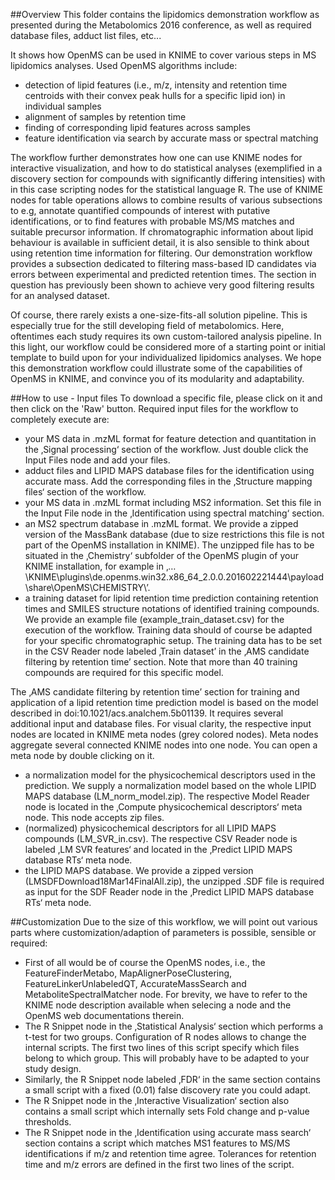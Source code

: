 ##Overview
This folder contains the lipidomics demonstration workflow as presented during the Metabolomics 2016 conference, as well as required database files, adduct list files, etc...

It shows how OpenMS can be used in KNIME to cover various steps in MS lipidomics analyses. Used OpenMS algorithms include:
- detection of lipid features (i.e., m/z, intensity and retention time centroids with their convex peak hulls for a specific lipid ion) in individual samples
- alignment of samples by retention time
- finding of corresponding lipid features across samples
- feature identification via search by accurate mass or spectral matching

The workflow further demonstrates how one can use KNIME nodes for interactive visualization, and how to do statistical analyses (exemplified in a discovery section for compounds with significantly differing intensities) with in this case scripting nodes for the statistical language R.
The use of KNIME nodes for table operations allows to combine results of various subsections to e.g, annotate quantified compounds of interest with putative identifications, or to find features with probable MS/MS matches and suitable precursor information.
If chromatographic information about lipid behaviour is available in sufficient detail, it is also sensible to think about using retention time information for filtering. Our demonstration workflow provides a subsection dedicated to filtering mass-based ID candidates via errors between experimental and predicted retention times. The section in question has previously been shown to achieve very good filtering results for an analysed dataset.

Of course, there rarely exists a one-size-fits-all solution pipeline. This is especially true for the still developing field of metabolomics. Here, oftentimes each study requires its own custom-tailored analysis pipeline. In this light, our workflow could be considered more of a starting point or initial template to build upon for your individualized lipidomics analyses. We hope this demonstration workflow could illustrate some of the capabilities of OpenMS in KNIME, and convince you of its modularity and adaptability.


##How to use - Input files
To download a specific file, please click on it and then click on the 'Raw' button. Required input files for the workflow to completely execute are:
-	your MS data in .mzML format for feature detection and quantitation in the ‚Signal processing‘ section of the workflow. Just double click the Input Files node and add your files.
-	adduct files and LIPID MAPS database files for the identification using accurate mass. Add the corresponding files in the ‚Structure mapping files‘ section of the workflow.
-	your MS data in .mzML format including MS2 information. Set this file in the Input File node in the ‚Identification using spectral matching‘ section.
- an MS2 spectrum database in .mzML format. We provide a zipped version of the MassBank database (due to size restrictions this file is not part of the OpenMS installation in KNIME). The unzipped file has to be situated in the ‚Chemistry‘ subfolder of the OpenMS plugin of your KNIME installation, for example in ‚…\KNIME\plugins\de.openms.win32.x86_64_2.0.0.201602221444\payload\share\OpenMS\CHEMISTRY\’.
-	a training dataset for lipid retention time prediction containing retention times and SMILES structure notations of identified training compounds. We provide an example file (example_train_dataset.csv) for the execution of the workflow. Training data should of course be adapted for your specific chromatographic setup. The training data has to be set in the CSV Reader node labeled ‚Train dataset’ in the ‚AMS candidate filtering by retention time’ section. Note that more than 40 training compounds are required for this specific model.

The ‚AMS candidate filtering by retention time’ section for training and application of a lipid retention time prediction model is based on the model described in doi:10.1021/acs.analchem.5b01139. It requires several additional input and database files. For visual clarity, the respective input nodes are located in KNIME meta nodes (grey colored nodes). Meta nodes aggregate several connected KNIME nodes into one node. You can open a meta node by double clicking on it.
-	a normalization model for the physicochemical descriptors used in the prediction. We supply a normalization model based on the whole LIPID MAPS database (LM_norm_model.zip). The respective Model Reader node is located in the ‚Compute physicochemical descriptors‘ meta node. This node accepts zip files.
-	(normalized) physicochemical descriptors for all LIPID MAPS compounds (LM_SVR_in.csv). The respective CSV Reader node is labeled ‚LM SVR features‘ and located in the ‚Predict LIPID MAPS database RTs‘ meta node.
-	the LIPID MAPS database. We provide a zipped version (LMSDFDownload18Mar14FinalAll.zip), the unzipped .SDF file is required as input for the SDF Reader node in the ‚Predict LIPID MAPS database RTs‘ meta node.

##Customization
Due to the size of this workflow, we will point out various parts where customization/adaption of parameters is possible, sensible or required:
-	First of all would be of course the OpenMS nodes, i.e., the FeatureFinderMetabo, MapAlignerPoseClustering, FeatureLinkerUnlabeledQT, AccurateMassSearch and MetaboliteSpectralMatcher node. For brevity, we have to refer to the KNIME node description available when selecing a node and the OpenMS web documentations therein.
-	The R Snippet node in the ‚Statistical Analysis‘ section which performs a t-test for two groups. Configuration of R nodes allows to change the internal scripts. The first two lines of this script specify which files belong to which group. This will probably have to be adapted to your study design.
-	Similarly, the R Snippet node labeled ‚FDR‘ in the same section contains a small script with  a fixed (0.01) false discovery rate you could adapt.
-	The R Snippet node in the ‚Interactive Visualization‘ section also contains a small script which internally sets Fold change and p-value thresholds.
-	The R Snippet node in the ‚Identification using accurate mass search‘ section contains a script which matches MS1 features to MS/MS identifications if m/z and retention time agree. Tolerances for retention time and m/z errors are defined in the first two lines of the script.
